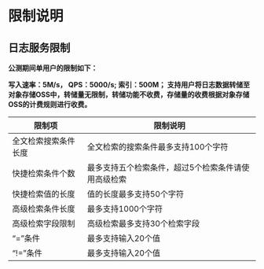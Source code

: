 # 限制说明

## 日志服务限制

**公测期间单用户的限制如下：**

**写入速率：5M/s， QPS：5000/s;  索引：500M； 
支持用户将日志数据转储至对象存储OSS中，转储量无限制，转储功能不收费，存储量的收费根据对象存储OSS的计费规则进行收费。**

限制项 | 限制说明
-- | --
全文检索搜索条件长度 | 全文检索的搜索条件最多支持100个字符
快捷检索条件个数 | 最多支持五个检索条件，超过5个检索条件请使用高级检索
快捷检索值的长度 | 值的长度最多支持50个字符
高级检索条件长度 | 最多支持1000个字符
高级检索字段限制 | 高级检索最多支持30个检索字段
“=”条件 | 最多支持输入20个值
“!=”条件 | 最多支持输入20个值
